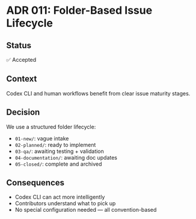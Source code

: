 # ADR 011: Folder-Based Issue Lifecycle

## Status

✅ Accepted

## Context

Codex CLI and human workflows benefit from clear issue maturity stages.

## Decision

We use a structured folder lifecycle:

- `01-new/`: vague intake
- `02-planned/`: ready to implement
- `03-qa/`: awaiting testing + validation
- `04-documentation/`: awaiting doc updates
- `05-closed/`: complete and archived

## Consequences

- Codex CLI can act more intelligently
- Contributors understand what to pick up
- No special configuration needed — all convention-based
